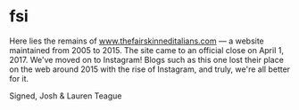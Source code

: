# fsi

Here lies the remains of www.thefairskinneditalians.com — a website maintained from 2005 to 2015. The site came to an official close on April 1, 2017. We've moved on to Instagram! Blogs such as this one lost their place on the web around 2015 with the rise of Instagram, and truly, we're all better for it.

Signed,
Josh & Lauren Teague

